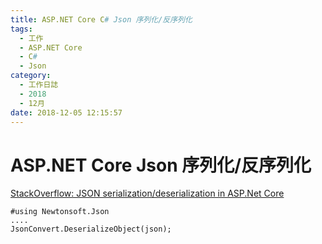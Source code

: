 ```yaml
---
title: ASP.NET Core C# Json 序列化/反序列化
tags:
  - 工作
  - ASP.NET Core
  - C#
  - Json
category:
  - 工作日誌
  - 2018
  - 12月
date: 2018-12-05 12:15:57
---
```

# ASP.NET Core Json 序列化/反序列化 ##

[StackOverflow: JSON serialization/deserialization in ASP.Net Core](https://stackoverflow.com/questions/29841503/json-serialization-deserialization-in-asp-net-core)  

```
#using Newtonsoft.Json
....
JsonConvert.DeserializeObject(json);

```